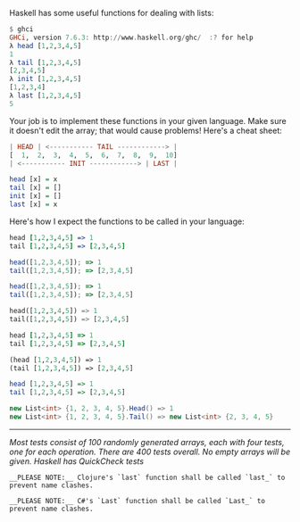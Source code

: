 Haskell has some useful functions for dealing with lists:

```haskell
$ ghci
GHCi, version 7.6.3: http://www.haskell.org/ghc/  :? for help
λ head [1,2,3,4,5]
1
λ tail [1,2,3,4,5]
[2,3,4,5]
λ init [1,2,3,4,5]
[1,2,3,4]
λ last [1,2,3,4,5]
5
```

Your job is to implement these functions in your given language. Make sure it doesn't edit the array; that would cause problems! Here's a cheat sheet:

```haskell
| HEAD | <----------- TAIL ------------> |
[  1,  2,  3,  4,  5,  6,  7,  8,  9,  10]
| <----------- INIT ------------> | LAST |

head [x] = x
tail [x] = []
init [x] = []
last [x] = x
```
Here's how I expect the functions to be called in your language:

```coffeescript
head [1,2,3,4,5] => 1
tail [1,2,3,4,5] => [2,3,4,5]
```
```javascript
head([1,2,3,4,5]); => 1
tail([1,2,3,4,5]); => [2,3,4,5]
```
```typescript
head([1,2,3,4,5]); => 1
tail([1,2,3,4,5]); => [2,3,4,5]
```
```python
head([1,2,3,4,5]) => 1
tail([1,2,3,4,5]) => [2,3,4,5]
```
```ruby
head [1,2,3,4,5] => 1
tail [1,2,3,4,5] => [2,3,4,5]
```
```clojure
(head [1,2,3,4,5]) => 1
(tail [1,2,3,4,5]) => [2,3,4,5]
```
```haskell
head [1,2,3,4,5] => 1
tail [1,2,3,4,5] => [2,3,4,5]
```
```csharp
new List<int> {1, 2, 3, 4, 5}.Head() => 1
new List<int> {1, 2, 3, 4, 5}.Tail() => new List<int> {2, 3, 4, 5}
```

---

_Most tests consist of 100 randomly generated arrays, each with four tests, one for each operation. There are 400 tests overall. No empty arrays will be given. Haskell has QuickCheck tests_

```if:clojure
__PLEASE NOTE:__ Clojure's `last` function shall be called `last_` to prevent name clashes.
```
```if:csharp
__PLEASE NOTE:__ C#'s `Last` function shall be called `Last_` to prevent name clashes.
```